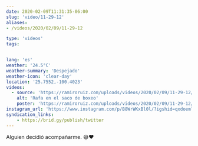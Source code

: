 ```yaml
---
date: 2020-02-09T11:31:35-06:00
slug: 'video/11-29-12'
aliases:
- /videos/2020/02/09/11-29-12

type: 'videos' 
tags:


lang: 'es'
weather: '24.5°C'
weather-summary: 'Despejado'
weather-icon: 'clear-day'
location: '25.7552,-100.4023'
videos:
  - source: 'https://ramiroruiz.com/uploads/videos/2020/02/09/11-29-12/rafa-in-the-punchingbag.mp4'
    alt: 'Rafa en el saco de boxeo'
    poster: 'https://ramiroruiz.com/uploads/videos/2020/02/09/11-29-12/poster.jpg'
instagram_url: 'https://www.instagram.com/p/B8WrWKxBl0l/?igshid=qxdoemlxqdeh'
syndication_links:
    - https://brid.gy/publish/twitter
---
```

Alguien decidió acompañarme. 😅❤️